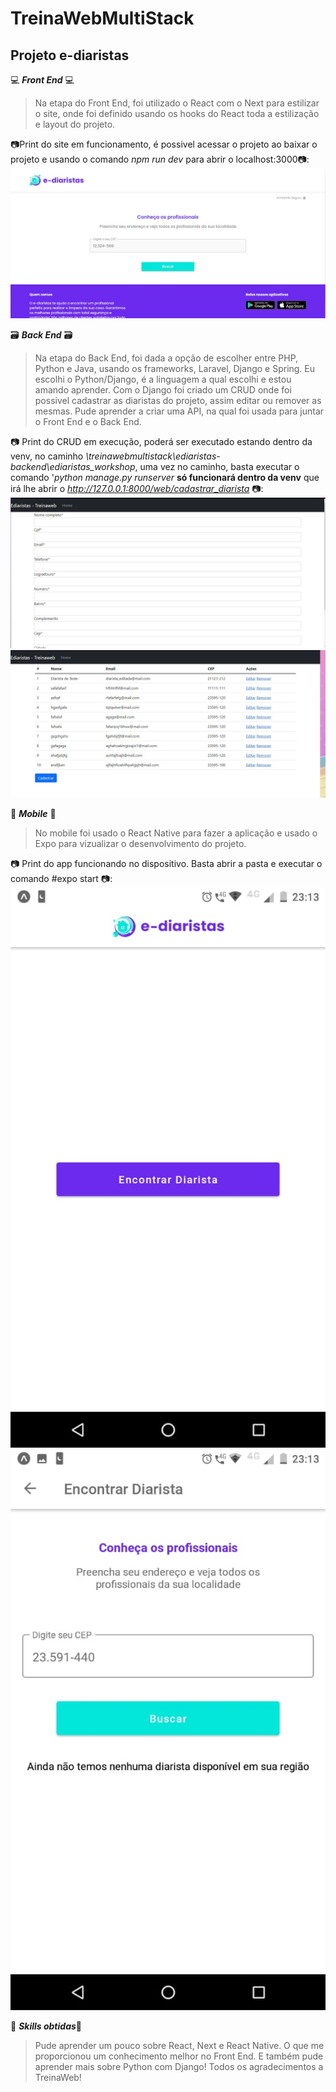 # TreinaWebMultiStack

## Projeto e-diaristas

💻 **_Front End_** 💻

> Na etapa do Front End, foi utilizado o React com o Next para estilizar o site, onde foi definido usando os hooks do React toda a estilização e layout do projeto.

📷Print do site em funcionamento, é possivel acessar o projeto ao baixar o projeto e usando o comando _npm run dev_ para abrir o localhost:3000📷:
![ediaristas](ediaristas/public/img/ediaristas.JPG)

🗃 **_Back End_** 🗃

> Na etapa do Back End, foi dada a opção de escolher entre PHP, Python e Java, usando os frameworks, Laravel, Django e Spring. Eu escolhi o Python/Django, é a linguagem a qual escolhi e estou amando aprender. Com o Django foi criado um CRUD onde foi possivel cadastrar as diaristas do projeto, assim editar ou remover as mesmas. Pude aprender a criar uma API, na qual foi usada para juntar o Front End e o Back End.

📷 Print do CRUD em execução, poderá ser executado estando dentro da venv, no caminho _\treinawebmultistack\ediaristas-backend\ediaristas_workshop_, uma vez no caminho, basta executar o comando '_python manage.py runserver_ **só funcionará dentro da venv** que irá lhe abrir o *http://127.0.0.1:8000/web/cadastrar_diarista* 📷:
![cadastroCRUD](ediaristas/public/img/cadastroCRUD.JPG) ![edicaoDiaristas](ediaristas/public/img/editarCRUD.JPG)

📲 **_Mobile_** 📲

> No mobile foi usado o React Native para fazer a aplicação e usado o Expo para vizualizar o desenvolvimento do projeto.

📷 Print do app funcionando no dispositivo. Basta abrir a pasta e executar o comando #expo start 📷:
![AppMobile](ediaristas/public/img/appmobile.jpg) ![AppMobile2](ediaristas/public/img/appmobile2.jpg)

🤩 **_Skills obtidas_**🤩

> Pude aprender um pouco sobre React, Next e React Native. O que me proporcionou um conhecimento melhor no Front End. E também pude aprender mais sobre Python com Django!
> Todos os agradecimentos a TreinaWeb!
